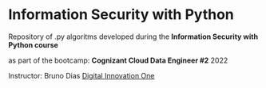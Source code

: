 # Information Security with Python

Repository of .py algoritms developed during the **Information Security with Python course**

as part of the bootcamp: **Cognizant Cloud Data Engineer #2** 2022

Instructor: Bruno Dias
[Digital Innovation One](https://www.dio.me)
